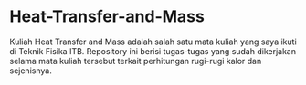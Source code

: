 # Heat-Transfer-and-Mass
Kuliah Heat Transfer and Mass adalah salah satu mata kuliah yang saya ikuti di Teknik Fisika ITB. Repository ini berisi tugas-tugas yang sudah dikerjakan selama mata kuliah tersebut terkait perhitungan rugi-rugi kalor dan sejenisnya.
